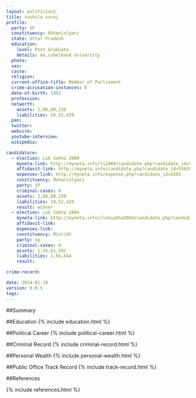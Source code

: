 ```yaml
---
layout: politician2
title: sushila saroj
profile: 
  party: SP
  constituency: Mohanlalganj
  state: Uttar Pradesh
  education: 
    level: Post Graduate
    details: ma,ruhelkand university
  photo: 
  sex: 
  caste: 
  religion: 
  current-office-title: Member of Parliament
  crime-accusation-instances: 0
  date-of-birth: 1952
  profession: 
  networth: 
    assets: 2,86,80,230
    liabilities: 24,52,429
  pan: 
  twitter: 
  website: 
  youtube-interview: 
  wikipedia: 

candidature: 
  - election: Lok Sabha 2009
    myneta-link: http://myneta.info/ls2009/candidate.php?candidate_id=5565
    affidavit-link: http://myneta.info/candidate.php?candidate_id=5565&scan=original
    expenses-link: http://myneta.info/expense.php?candidate_id=5565
    constituency: Mohanlalganj 
    party: SP
    criminal-cases: 0
    assets: 2,86,80,230
    liabilities: 24,52,429
    result: winner 
  - election: Lok Sabha 2004
    myneta-link: http://myneta.info//loksabha2004/candidate.php?candidate_id=4706
    affidavit-link: 
    expenses-link: 
    constituency: Misrikh 
    party: sp
    criminal-cases: 0
    assets: 1,35,61,592
    liabilities: 1,04,644
    result:  

crime-record: 

date: 2014-01-28
version: 0.0.5
tags: 
---
```

##Summary


##Education
{% include education.html %}


##Political Career
{% include political-career.html %}


##Criminal Record
{% include criminal-record.html %}


##Personal Wealth
{% include personal-wealth.html %}


##Public Office Track Record
{% include track-record.html %}


##References


{% include references.html %}